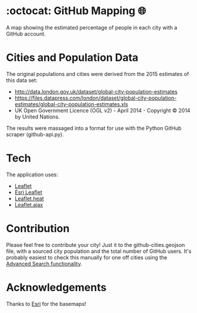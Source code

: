 # :octocat: GitHub Mapping :globe_with_meridians:
A map showing the estimated percentage of people in each city with a GitHub account.

# Cities and Population Data
The original populations and cities were derived from the 2015 estimates of this data set:

  * http://data.london.gov.uk/dataset/global-city-population-estimates
  * https://files.datapress.com/london/dataset/global-city-population-estimates/global-city-population-estimates.xls
  * UK Open Government Licence (OGL v2) - April 2014 - Copyright © 2014 by United Nations.

The results were massaged into a format for use with the Python GitHub scraper (github-api.py).

# Tech
The application uses:
  * [Leaflet](http://leafletjs.com/)
  * [Esri Leaflet](https://esri.github.io/esri-leaflet/)
  * [Leaflet.heat](https://github.com/Leaflet/Leaflet.heat)
  * [Leaflet.ajax](https://github.com/calvinmetcalf/leaflet-ajax)

# Contribution
Please feel free to contribute your city! Just it to the github-cities.geojson file, with a sourced city population and the total number of GitHub users. It's probably easiest to check this manually for one off cities using the [Advanced Search functionality](https://github.com/search/advanced?q=sa&type=Repositories&utf8=%E2%9C%93).

# Acknowledgements
Thanks to [Esri](http://developers.arcgis.com) for the basemaps!
